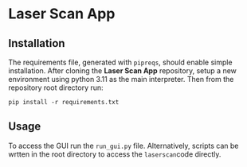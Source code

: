 # Laser Scan App
## Installation
The requirements file, generated with `pipreqs`, should enable simple installation. After cloning the **Laser Scan App** repository, setup a new environment using python 3.11 as the main interpreter. Then from the repository root directory run:

```
pip install -r requirements.txt
```

## Usage
To access the GUI run the `run_gui.py` file. Alternatively, scripts can be wrtten in the root directory to access the `laserscan`code directly.